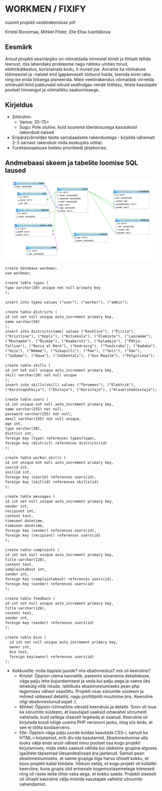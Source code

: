 # WORKMEN / FIXIFY

*suurelt projekti veebirakenduse pilt*

Kristel Roosimaa, Mihkel Põder, Elle Elisa Ivantšikova

## Eesmärk
Antud projekti eesmärgiks on võimaldada inimestel kiirelt ja lihtsalt tellida teenust, mis lahendaks probleeme nagu näiteks umbes torud, elektrikatkestus, koristamata kodu, it mured jne. Anname ka võimaluse töömeestel ja -naistel end igapäevaselt tööturul hoida, teenida kiiret raha ning ise enda tööaega planeerida. Meie veebirakendus võimaldab võrrelda erinevaid tööd pakkuvaid isikuid sealhulgas nende töötasu, teiste kasutajate poolset hinnangut ja võimalikku saabumisaega.

## Kirjeldus
* Sihtrühm:
	* Vanus: 20-75+
	* Sugu: Pole oluline, kuid suurema tõenäosusega kasutaksid rakendust naised
* Eripära(võrreldes teiste samalaadsete rakendustega - kirjelda vähemalt 2-3 sarnast rakendust mida eeskujuks võtta):
* Funktsionaalsuse loetelu prioriteedi järjekorras:

## Andmebaasi skeem ja tabelite loomise SQL laused
![Preview](databasescheme.png)

```
create database workman;
use workman;

create table types (
type varchar(30) unique not null primary key
);

insert into types values ("user"), ("worker"), ("admin");

create table districts (
id int not null unique auto_increment primary key,
name varchar(50)
);
insert into districts(name) values ("Kesklinn"), ("Pirita"), ("Kristiine"), ("Kopli"), ("Kitseküla"), ("Ülemiste"), ("Lasnamäe"), ("Mustamäe"), ("Õismäe"), ("Haabersti"), ("Kalamaja"), ("Põhja-Tallinn"), ("Rocca al Mare"), ("Kadriorg"), ("Tondiraba"), ("Kadaka"), ("Hiiu"), ("Nõmme"), ("Sikupilli"), ("Pae"), ("Seli"), ("Väo"), ("Sadama"), ("Raua"), ("Juhkentali"), ("Uus Maailm"), ("Pelgulinna");

create table skills (
id int not null unique auto_increment primary key,
skill varchar(30) not null unique
);
insert into skills(skill) values ("Torumees"), ("Elektrik"), ("Korstnapühkija"), ("Ehitaja"), ("Koristaja"), ("Klaverihäälestaja");

create table users (
id int unique not null auto_increment primary key,
name varchar(255) not null,
password varchar(255) not null,
email varchar(255) not null unique,
age int,
type varchar(30),
district int,
foreign key (type) references types(type),
foreign key (district) references districts(id)
);

create table worker_skills (
id int unique not null auto_increment primary key,
userid int,
skillid int,
foreign key (userid) references users(id),
foreign key (skillid) references skills(id)
);

create table messages (
id int not null unique auto_increment primary key,
sender int,
recipient int,
content text,
timesent datetime,
timeseen datetime,
foreign key (sender) references users(id),
foreign key (recipient) references users(id)
);

create table complaints (
id int not null unique auto_increment primary key,
title varchar(128),
content text,
complaintabout int,
sender int,
foreign key (complaintabout) references users(id),
foreign key (sender) references users(id)
);

create table feedback (
id int not null unique auto_increment primary key,
title varchar(128),
content text,
sender int,
foreign key (sender) references users(id)
);

create table bios (
  id int not null unique auto_increment primary key,
  owner int,
  bio text,
  foreign key(owner) references users(id)
);
```

* Kokkuvõte: mida õppisid juurde? mis ebaõnnestus? mis oli keeruline?
	* Kristel: Õppisin olema kannatlik, paremini süvenema detailidesse, väga palju lehe kujundamisest ja  seda kui palju aega ja vaeva üks lehekülg võib nõuda.
	Isiklikuks ebaõnnestumiseks pean php tegemises vähest osavõttu. Projekti osas sõnumite süsteem ja mõned väikesed detailid, nagu profiilipildi muutmine jms. Keeruline oligi ebaõnnestunud asjad :) 
	* Mihkel: Õppisin rühmatöös olevaid keerukusi ja detaile. Soov oli luua ka sõnumite süsteem, et kasutajad saaksid omavahel sõnumeid vahetada, kuid sellega otseselt tegeleda ei osanud. Keeruline oli kirjutada koodi kõige uuema PHP versiooni jaoks, ning siis leida, et see ei tööta kooliserveris.
	* Elle: Õppisin väga palju juurde kuidas kasutada CSS-i, samuti ka HTML-i kirjutamist, eriti div-ide kasutamist. Ebaõnnestumise alla tooks välja enda arust vähest minu poolset osa kogu projekti kirjutamises, mida oleks saanud vältida kui oleksime grupina alguses igaühele täpsemad ülesanded/osad ära jaotanud. Samuti pean ebaõnnestumiseks, et saime grupiga liiga harva ühiselt kokku, et koos projekti kallal töödata. Võiksin öelda, et kogu projekt oli küllaltki keeruline, kuna grupis olid erinevate kogemustasemetega inimesed ning oli raske leida ühist vaba aega, et kokku saada. Projekti siseselt oli ühiselt keeruline välja mõelda kasutajate vahelist sõnumite vahendamist.
